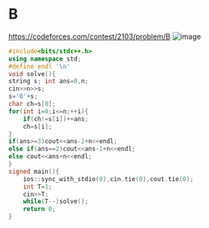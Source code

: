 # B
https://codeforces.com/contest/2103/problem/B
![image](https://img2024.cnblogs.com/blog/3627480/202505/3627480-20250515093324195-1784884637.png)
```cpp
#include<bits/stdc++.h>
using namespace std; 
#define endl '\n'
void solve(){
string s; int ans=0,n;
cin>>n>>s;
s='0'+s;
char ch=s[0];
for(int i=0;i<=n;++i){
    if(ch!=s[i])++ans;
    ch=s[i];
}
if(ans>=3)cout<<ans-2+n<<endl;
else if(ans==2)cout<<ans-1+n<<endl;
else cout<<ans+n<<endl;
}
signed main(){
    ios::sync_with_stdio(0),cin.tie(0),cout.tie(0);
    int T=1;
    cin>>T;
    while(T--)solve();
    return 0;
}
```